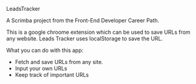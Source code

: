 LeadsTracker

A Scrimba project from the Front-End Developer Career Path.

This is a google chroome extension which can be used to save URLs from any website.
Leads Tracker uses localStorage to save the URL.

What you can do with this app:

- Fetch and save URLs from any site.
- Input your own URLs
- Keep track of important URLs

